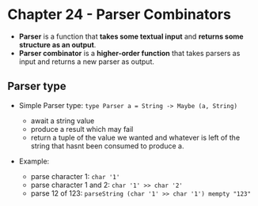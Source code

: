 # Chapter 24 - Parser Combinators

* **Parser** is a function that **takes some textual input** and **returns some
  structure as an output**.
* **Parser combinator** is a **higher-order function** that takes parsers as input
  and returns a new parser as output.

## Parser type

* Simple Parser type: `type Parser a = String -> Maybe (a, String)`
    * await a string value
    * produce a result which may fail
    * return a tuple of the value we wanted and whatever is left of the string
      that hasnt been consumed to produce a.

* Example:
    * parse character 1: `char '1'`
    * parse character 1 and 2: `char '1' >> char '2'`
    * parse 12 of 123: `parseString (char '1' >> char '1') mempty "123"`

